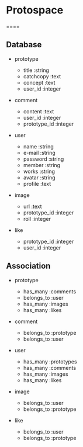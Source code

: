 # Protospace
====

## Database

- prototype
   - title       :string
   - catchcopy   :text
   - concept     :text
   - user_id     :integer

- comment
   - content      :text
   - user_id      :integer
   - prototype_id :integer

- user
   - name         :string
   - e-mail       :string
   - password     :string
   - member       :string
   - works        :string
   - avatar       :string
   - profile      :text

- image
   - url             :text
   - prototype_id    :integer
   - roll            :integer

- like
   - prototype_id :integer
   - user_id      :integer

## Association

- prototype
   - has_many   :comments
   - belongs_to :user
   - has_many   :images
   - has_many   :likes

- comment
   - belongs_to :prototype
   - belongs_to :user

- user
   - has_many :prototypes
   - has_many :comments
   - has_many :images
   - has_many :likes

- image
   - belongs_to :user
   - belongs_to :prototype

- like
   - belongs_to :user
   - belongs_to :prototype








